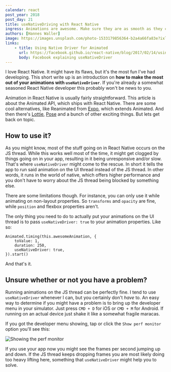 ```yaml
---
calendar: react
post_year: 2018
post_day: 21
title: useNativeDriving with React Native
ingress: Animations are awesome. Make sure they are as smooth as they can.
authors: [Hannes Waller]
image: https://images.unsplash.com/photo-1533179856364-b2a4a66fa83e?ixlib=rb-1.2.1&ixid=eyJhcHBfaWQiOjEyMDd9&auto=format&fit=crop&w=2167&q=80
links:
    - title: Using Native Driver for Animated
      url: https://facebook.github.io/react-native/blog/2017/02/14/using-native-driver-for-animated
      body: Facebook explaining useNativeDriver
---
```


I love React Native. It might have its flaws, but it's the most fun I've had developing. This short write up is an introduction on **how to make the most out of your animations with `useNativeDriver`**. If you're already a somewhat seasoned React Native developer this probably won't be news to you.

Animation in React Native is usually fairly straightforward. This article is about the Animated API, which ships with React Native. There are some cool alternatives, like Reanimated from [Expo](https://github.com/expo/expo), which extends Animated. And then there's [Lottie](https://github.com/react-native-community/lottie-react-native), [Pose](https://popmotion.io/pose/) and a bunch of other exciting things. But lets get back on topic.

## How to use it?

As you might know, most of the stuff going on in React Native occurs on the JS thread. While this works well most of the time, it might get clogged by things going on in your app, resulting in it being unresponsive and/or slow. That's where `useNativeDriver` might come to the rescue. In short it tells the app to run said animation on the UI thread instead of the JS thread. In other words, it runs in the world of native, which offers higher performance and you don't have to worry about the JS thread being blocked by something else.

There are some limitations though. For instance, you can only use it while animating on non-layout properties. So `transforms` and `opacity` are fine, while `position` and flexbox properties aren't.

The only thing you need to do to actually put your animations on the UI thread is to pass `useNativeDriver: true` to your animation properties. Like so:

```
Animated.timing(this.awesomeAnimation, {
    toValue: 1,
    duration: 250,
    useNativeDriver: true,
}).start()

```

And that's it.

## Unsure whether or not you have a problem?

Running animations on the JS thread can be perfectly fine. I tend to use `useNativeDriver` whenever I can, but you certainly don't _have_ to. An easy way to determine if you might have a problem is to bring up the developer menu in your simulator. Just press `CMD + D` for iOS or `CMD + M` for Android. If running on an actual device just shake it like a somewhat fragile maracas.

If you got the developer menu showing, tap or click the `Show perf monitor` option you'll see this:

![Showing the perf monitor](https://i.imgur.com/TfHcUUB.png)

If you use your app now you might see the frames per second jumping up and down. If the JS thread keeps dropping frames you are most likely doing too heavy lifting here, something that `useNativeDriver` might help you to solve.
